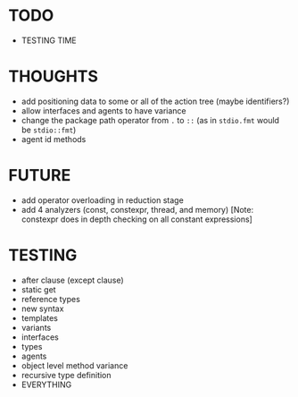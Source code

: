 # TODO

- TESTING TIME

# THOUGHTS

- add positioning data to some or all of the action tree (maybe identifiers?)
- allow interfaces and agents to have variance
- change the package path operator from `.` to `::` (as in `stdio.fmt` would be `stdio::fmt`)
- agent id methods

# FUTURE

- add operator overloading in reduction stage
- add 4 analyzers (const, constexpr, thread, and memory) [Note: constexpr does in depth checking on all constant expressions]

# TESTING

- after clause (except clause)
- static get
- reference types
- new syntax
- templates
- variants
- interfaces
- types
- agents
- object level method variance
- recursive type definition
- EVERYTHING
